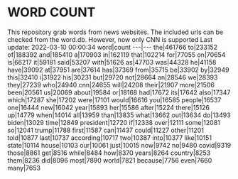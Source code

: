 # WORD COUNT
This repository grab words from news websites. The included urls can be checked from the word.db.
However, now only CNN is supported
Last update: 2022-03-10 00:00:34
word|count
---|---
the|461766
to|233152
of|188392
and|185410
a|170903
in|162119
that|102214
for|77055
on|70654
is|66217
it|59181
said|53207
with|51626
as|47703
was|44328
he|41158
have|39092
at|37951
are|37614
has|37369
from|35715
be|33902
by|32949
this|32410
i|31922
his|30231
but|29720
not|28664
an|28546
we|28393
they|27239
who|24940
cnn|24655
will|24208
their|21907
more|21506
been|20561
us|20069
about|19584
or|18168
had|17672
its|17642
also|17347
which|17287
she|17202
were|17101
would|16616
you|16585
people|16537
one|16444
new|16042
year|15893
her|15586
after|15224
there|15126
up|14779
when|14014
all|13959
than|13835
what|13662
out|13634
do|13493
biden|13029
time|12849
president|12720
if|12338
over|12111
some|12081
so|12041
trump|11788
first|11587
can|11437
could|11227
other|11201
told|10877
last|10737
according|10717
two|10387
into|10377
like|10151
state|10114
house|10103
our|10061
just|10015
now|9742
no|9480
covid|9319
those|8861
get|8516
while|8484
how|8370
years|8264
country|8253
them|8236
did|8096
most|7890
world|7821
because|7756
even|7660
many|7653
